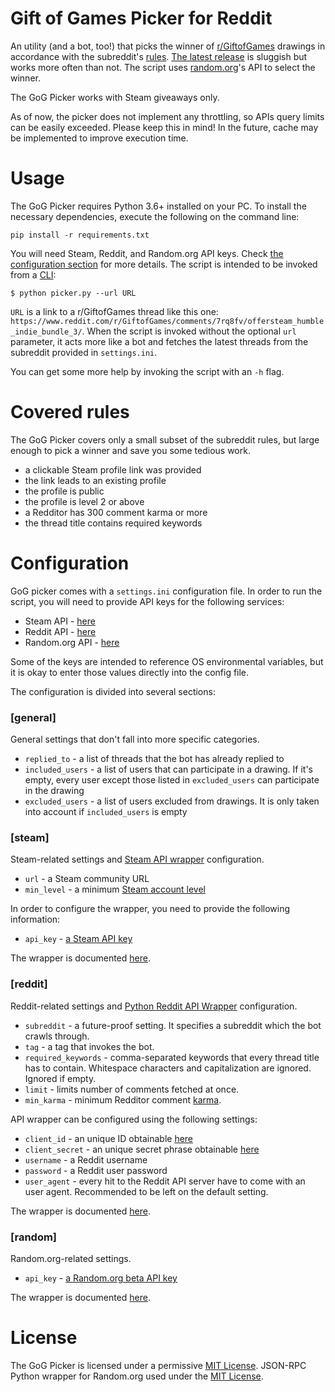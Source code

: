 # Gift of Games Picker for Reddit

An utility (and a bot, too!) that picks the winner of [r/GiftofGames](https://www.reddit.com/r/GiftofGames) drawings in accordance with the subreddit's [rules](https://www.reddit.com/r/GiftofGames/wiki/rules). [The latest release](https://github.com/izdwuut/gog-picker/releases/tag/v0.1.0-beta) is sluggish but works more often than not. The script uses [random.org](https://www.random.org/)'s API to select the winner.

The GoG Picker works with Steam giveaways only.

As of now, the picker does not implement any throttling, so APIs query limits can be easily exceeded. Please keep this in mind! In the future, cache may be implemented to improve execution time.

# Usage

The GoG Picker requires Python 3.6+ installed on your PC. To install the necessary dependencies, execute the following on the command line:

```
pip install -r requirements.txt
```

You will need Steam, Reddit, and Random.org API keys. Check [the configuration section](#configuration) for more details. The script is intended to be invoked from a [CLI](https://en.wikipedia.org/wiki/Command-line_interface):

```
$ python picker.py --url URL
```

`URL` is a link to a r/GiftofGames thread like this one: `https://www.reddit.com/r/GiftofGames/comments/7rq8fv/offersteam_humble_indie_bundle_3/`. When the script is invoked without the optional `url` parameter, it acts more like a bot and fetches the latest threads from the subreddit provided in `settings.ini`.

You can get some more help by invoking the script with an `-h` flag.

# Covered rules

The GoG Picker covers only a small subset of the subreddit rules, but large enough to pick a winner and save you some tedious work.

* a clickable Steam profile link was provided
* the link leads to an existing profile
* the profile is public
* the profile is level 2 or above
* a Redditor has 300 comment karma or more
* the thread title contains required keywords

# Configuration

GoG picker comes with a `settings.ini` configuration file. In order to run the script, you will need to provide API keys for the following services:

* Steam API - [here](https://steamcommunity.com/dev/apikey)
* Reddit API - [here](https://www.reddit.com/prefs/apps/)
* Random.org API - [here](https://api.random.org/api-keys/beta)

Some of the keys are intended to reference OS environmental variables, but it is okay to enter those values directly into the config file.

The configuration is divided into several sections:

### [general]

General settings that don't fall into more specific categories.

* `replied_to` - a list of threads that the bot has already replied to
* `included_users` - a list of users that can participate in a drawing. If it's empty, every user except those listed in `excluded_users` can participate in the drawing
* `excluded_users` - a list of users excluded from drawings. It is only taken into account if `included_users` is empty

### [steam]

Steam-related settings and [Steam API wrapper](https://github.com/ValvePython/steam) configuration.

* `url` - a Steam community URL
* `min_level` - a minimum [Steam account level](https://support.steampowered.com/kb_article.php?ref=4395-TUZC-9912)

In order to configure the wrapper, you need to provide the following information:

* `api_key` - [a Steam API key](https://steamcommunity.com/dev/apikey)

The wrapper is documented [here](https://steam.readthedocs.io/en/latest/).

### [reddit]

Reddit-related settings and [Python Reddit API Wrapper](https://github.com/praw-dev/praw) configuration.

* `subreddit` - a future-proof setting. It specifies a subreddit which the bot crawls through.
* `tag` - a tag that invokes the bot.
* `required_keywords` - comma-separated keywords that every thread title has to contain. Whitespace characters and capitalization are ignored. Ignored if empty.
* `limit` - limits number of comments fetched at once.
* `min_karma` - minimum Redditor comment [karma](https://www.reddit.com/wiki/faq#wiki_what_is_that_number_next_to_usernames.3F_and_what_is_karma.3F).

API wrapper can be configured using the following settings:

* `client_id` - an unique ID obtainable [here](https://www.reddit.com/prefs/apps)
* `client_secret` - an unique secret phrase obtainable [here](https://www.reddit.com/prefs/apps)
* `username` - a Reddit username
* `password` - a Reddit user password
* `user_agent` - every hit to the Reddit API server have to come with an user agent. Recommended to be left on the default setting.

The wrapper is documented [here](https://praw.readthedocs.io/en/latest/).

### [random]

Random.org-related settings.

* `api_key` - [a Random.org beta API key](https://api.random.org/api-keys/beta)

The wrapper is documented [here](https://github.com/RandomOrg/JSON-RPC-Python).

# License

The GoG Picker is licensed under a permissive [MIT License](LICENSE). JSON-RPC Python wrapper for Random.org used under the [MIT License](https://github.com/RandomOrg/JSON-RPC-Python/blob/master/LICENSE).
